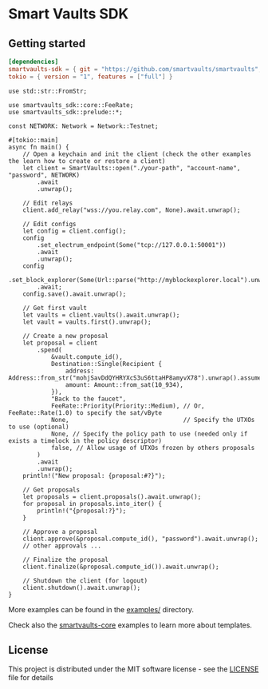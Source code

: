 # Smart Vaults SDK

## Getting started

```toml
[dependencies]
smartvaults-sdk = { git = "https://github.com/smartvaults/smartvaults", rev = "..." }
tokio = { version = "1", features = ["full"] }
```

```rust,no_run
use std::str::FromStr;

use smartvaults_sdk::core::FeeRate;
use smartvaults_sdk::prelude::*;

const NETWORK: Network = Network::Testnet;

#[tokio::main]
async fn main() {
    // Open a keychain and init the client (check the other examples the learn how to create or restore a client)
    let client = SmartVaults::open("./your-path", "account-name", "password", NETWORK)
        .await
        .unwrap();

    // Edit relays
    client.add_relay("wss://you.relay.com", None).await.unwrap();

    // Edit configs
    let config = client.config();
    config
        .set_electrum_endpoint(Some("tcp://127.0.0.1:50001"))
        .await
        .unwrap();
    config
        .set_block_explorer(Some(Url::parse("http://myblockexplorer.local").unwrap()))
        .await;
    config.save().await.unwrap();

    // Get first vault
    let vaults = client.vaults().await.unwrap();
    let vault = vaults.first().unwrap();

    // Create a new proposal
    let proposal = client
        .spend(
            &vault.compute_id(),
            Destination::Single(Recipient {
                address: Address::from_str("mohjSavDdQYHRYXcS3uS6ttaHP8amyvX78").unwrap().assume_checked(),
                amount: Amount::from_sat(10_934),
            }),
            "Back to the faucet",
            FeeRate::Priority(Priority::Medium), // Or, FeeRate::Rate(1.0) to specify the sat/vByte
            None,                                // Specify the UTXOs to use (optional)
            None, // Specify the policy path to use (needed only if exists a timelock in the policy descriptor)
            false, // Allow usage of UTXOs frozen by others proposals
        )
        .await
        .unwrap();
    println!("New proposal: {proposal:#?}");

    // Get proposals
    let proposals = client.proposals().await.unwrap();
    for proposal in proposals.into_iter() {
        println!("{proposal:?}");
    }

    // Approve a proposal
    client.approve(&proposal.compute_id(), "password").await.unwrap();
    // other approvals ...

    // Finalize the proposal
    client.finalize(&proposal.compute_id()).await.unwrap();

    // Shutdown the client (for logout)
    client.shutdown().await.unwrap();
}
```

More examples can be found in the [examples/](https://github.com/smartvaults/smartvaults/tree/master/crates/smartvaults-sdk/examples) directory.

Check also the [smartvaults-core](https://github.com/smartvaults/smartvaults/tree/master/crates/smartvaults-core/examples) examples to learn more about templates.
    

## License

This project is distributed under the MIT software license - see the [LICENSE](../../LICENSE) file for details